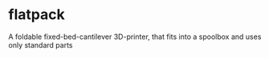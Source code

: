 # flatpack
A foldable fixed-bed-cantilever 3D-printer, that fits into a spoolbox and uses only standard parts
